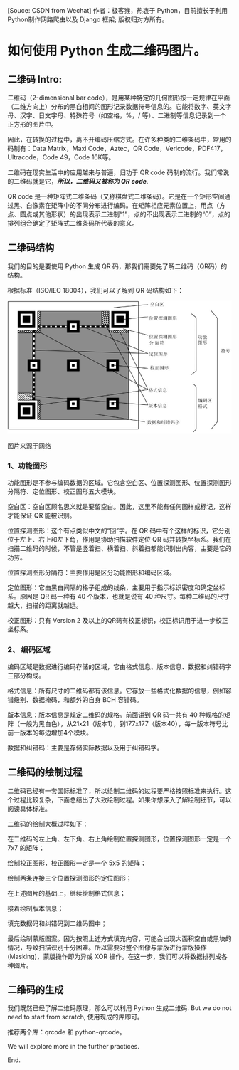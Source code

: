 [Souce: CSDN from Wechat] 作者：极客猴，热衷于 Python，目前擅长于利用 Python制作网路爬虫以及 Django 框架; 版权归对方所有。

# 如何使用 Python 生成二维码图片。

## 二维码 Intro:

二维码（2-dimensional bar code），是用某种特定的几何图形按一定规律在平面（二维方向上）分布的黑白相间的图形记录数据符号信息的。它能将数字、英文字母、汉字、日文字母、特殊符号（如空格，%，/ 等）、二进制等信息记录到一个正方形的图片中。

因此，在转换的过程中，离不开编码压缩方式。在许多种类的二维条码中，常用的码制有：Data Matrix，Maxi Code，Aztec，QR Code，Vericode，PDF417，Ultracode，Code 49，Code 16K等。

二维码在现实生活中的应用越来与普遍，归功于 QR code 码制的流行。我们常说的二维码就是它，***所以，二维码又被称为 QR code***.

QR code 是一种矩阵式二维条码（又称棋盘式二维条码）。它是在一个矩形空间通过黑、白像素在矩阵中的不同分布进行编码。在矩阵相应元素位置上，用点（方点、圆点或其他形状）的出现表示二进制“1”，点的不出现表示二进制的“0”，点的排列组合确定了矩阵式二维条码所代表的意义。


## 二维码结构

我们的目的是要使用 Python 生成 QR 码，那我们需要先了解二维码（QR码）的结构。

根据标准（ISO/IEC 18004），我们可以了解到 QR 码结构如下：

![image](https://github.com/ZhaochengLi/Zhaocheng-s/blob/master/source/images/qrcode/QRcode.jpg)

图片来源于网络

### 1、功能图形

功能图形是不参与编码数据的区域。它包含空白区、位置探测图形、位置探测图形分隔符、定位图形、校正图形五大模块。

空白区：空白区顾名思义就是要留空白。因此，这里不能有任何图样或标记，这样才能保证 QR 能被识别。

位置探测图形：这个有点类似中文的“回”字。在 QR 码中有个这样的标识，它分别位于左上、右上和左下角，作用是协助扫描软件定位 QR 码并转换坐标系。我们在扫描二维码的时候，不管是竖着扫、横着扫、斜着扫都能识别出内容，主要是它的功劳。

位置探测图形分隔符：主要作用是区分功能图形和编码区域。

定位图形：它由黑白间隔的格子组成的线条，主要用于指示标识密度和确定坐标系。原因是 QR 码一种有 40 个版本，也就是说有 40 种尺寸。每种二维码的尺寸越大，扫描的距离就越远。

校正图形：只有 Version 2 及以上的QR码有校正标识，校正标识用于进一步校正坐标系。

### 2、 编码区域

编码区域是数据进行编码存储的区域，它由格式信息、版本信息、数据和纠错码字三部分构成。

格式信息：所有尺寸的二维码都有该信息。它存放一些格式化数据的信息，例如容错级别、数据掩码，和额外的自身 BCH 容错码。

版本信息：版本信息是规定二维码的规格。前面讲到 QR 码一共有 40 种规格的矩阵（一般为黑白色），从21x21（版本1），到177x177（版本40），每一版本符号比前一版本的每边增加4个模块。

数据和纠错码：主要是存储实际数据以及用于纠错码字。

## 二维码的绘制过程

二维码已经有一套国际标准了，所以绘制二维码的过程要严格按照标准来执行。这个过程比较复杂，下面总结出了大致绘制过程。如果你想深入了解绘制细节，可以阅读具体标准。

二维码的绘制大概过程如下：

在二维码的左上角、左下角、右上角绘制位置探测图形，位置探测图形一定是一个 7x7 的矩阵；

绘制校正图形，校正图形一定是一个 5x5 的矩阵；

绘制两条连接三个位置探测图形的定位图形；

在上述图片的基础上，继续绘制格式信息；

接着绘制版本信息；

填充数据码和纠错码到二维码图中；

最后绘制蒙版图案。因为按照上述方式填充内容，可能会出现大面积空白或黑块的情况，导致扫描识别十分困难。所以需要对整个图像与蒙版进行蒙版操作(Masking)，蒙版操作即为异或 XOR 操作。在这一步，我们可以将数据排列成各种图片。

## 二维码的生成

我们既然已经了解二维码原理，那么可以利用 Python 生成二维码. But we do not need to start from scratch, 使用现成的库即可。

推荐两个库：qrcode 和 python-qrcode。

We will explore more in the further practices.


End.

